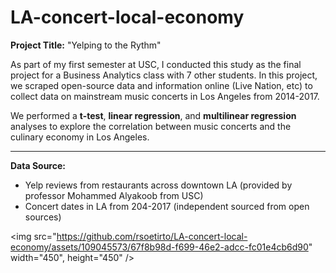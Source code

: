 # LA-concert-local-economy

**Project Title:** "Yelping to the Rythm"

As part of my first semester at USC, I conducted this study as the final project for a Business Analytics class with 7 other students. In this project, we scraped open-source data and information online (Live Nation, etc) to collect data on mainstream music concerts in Los Angeles from 2014-2017. 

We performed a **t-test**, **linear regression**, and **multilinear regression** analyses to explore the correlation between music concerts and the culinary economy in Los Angeles.

---

**Data Source:**
- Yelp reviews from restaurants across downtown LA (provided by professor Mohammed Alyakoob from USC)
- Concert dates in LA from 204-2017 (independent sourced from open sources)

<img src="https://github.com/rsoetirto/LA-concert-local-economy/assets/109045573/67f8b98d-f699-46e2-adcc-fc01e4cb6d90" width="450", height="450" />





